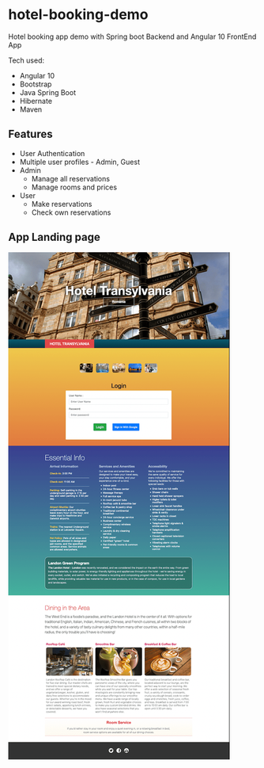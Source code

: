 # hotel-booking-demo
Hotel booking app demo with Spring boot Backend and Angular 10 FrontEnd App

Tech used:
- Angular 10
- Bootstrap
- Java Spring Boot
- Hibernate
- Maven

## Features
- User Authentication
- Multiple user profiles - Admin, Guest
- Admin
  - Manage all reservations
  - Manage rooms and prices
- User
  - Make reservations
  - Check own reservations

## App Landing page
![App Landing page](hotel-booking-app-screenshot-min.png)
